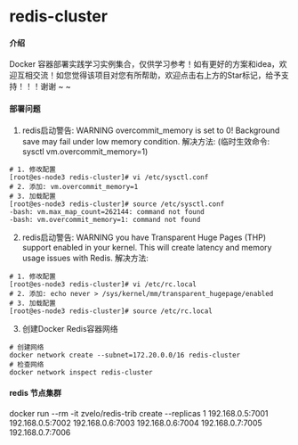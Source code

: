 # redis-cluster

#### 介绍
Docker 容器部署实践学习实例集合，仅供学习参考！如有更好的方案和idea，欢迎互相交流！如您觉得该项目对您有所帮助，欢迎点击右上方的Star标记，给予支持！！！谢谢 ~ ~

#### 部署问题
1. redis启动警告: WARNING overcommit_memory is set to 0! Background save may fail under low memory condition.
解决方法: (临时生效命令: sysctl vm.overcommit_memory=1)
```shell script
# 1. 修改配置
[root@es-node3 redis-cluster]# vi /etc/sysctl.conf
# 2. 添加: vm.overcommit_memory=1
# 3. 加载配置
[root@es-node3 redis-cluster]# source /etc/sysctl.conf 
-bash: vm.max_map_count=262144: command not found
-bash: vm.overcommit_memory=1: command not found
```

2. redis启动警告: WARNING you have Transparent Huge Pages (THP) support enabled in your kernel. This will create latency and memory usage issues with Redis.
解决方法:
```shell script
# 1. 修改配置
[root@es-node3 redis-cluster]# vi /etc/rc.local
# 2. 添加: echo never > /sys/kernel/mm/transparent_hugepage/enabled
# 3. 加载配置
[root@es-node3 redis-cluster]# source /etc/rc.local
```

3. 创建Docker Redis容器网络
```shell script
# 创建网络
docker network create --subnet=172.20.0.0/16 redis-cluster
# 检查网络
docker network inspect redis-cluster
```

#### redis 节点集群
docker run --rm -it zvelo/redis-trib create --replicas 1 192.168.0.5:7001 192.168.0.5:7002 192.168.0.6:7003 192.168.0.6:7004 192.168.0.7:7005 192.168.0.7:7006
